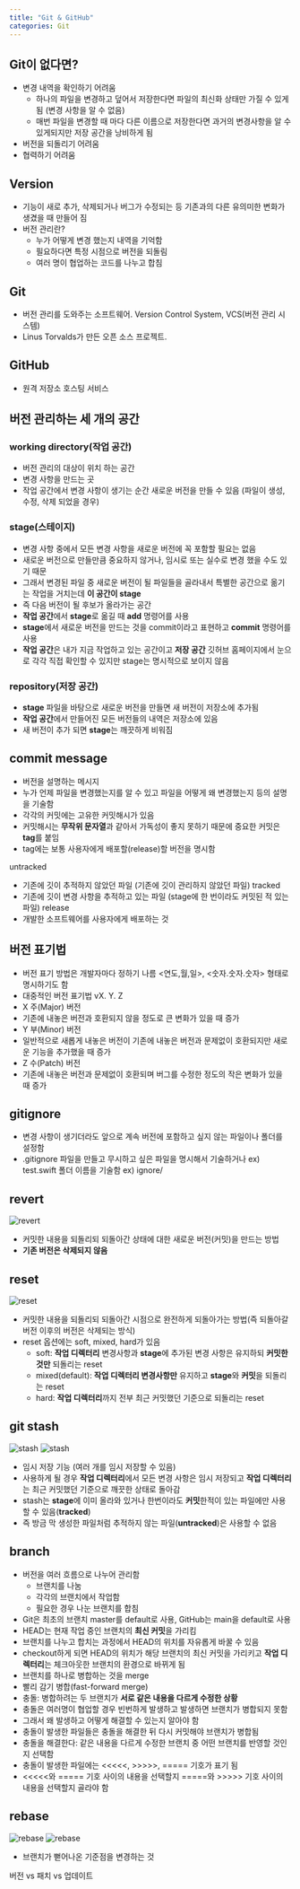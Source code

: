 ```yaml
---
title: "Git & GitHub"
categories: Git
---
```

## Git이 없다면?
- 변경 내역을 확인하기 어려움
    - 하나의 파일을 변경하고 덮어서 저장한다면 파일의 최신화 상태만 가질 수 있게 됨 (변경 사항을 알 수 없음)
    - 매번 파일을 변경할 때 마다 다른 이름으로 저장한다면 과거의 변경사항을 알 수 있게되지만 저장 공간을 낭비하게 됨
- 버전을 되돌리기 어려움
- 협력하기 어려움

## Version
- 기능이 새로 추가, 삭제되거나 버그가 수정되는 등 기존과의 다른 유의미한 변화가 생겼을 때 만들어 짐
- 버전 관리란?
    - 누가 어떻게 변경 했는지 내역을 기억함
    - 필요하다면 특정 시점으로 버전을 되돌림
    - 여러 명이 협업하는 코드를 나누고 합침

## Git
- 버전 관리를 도와주는 소프트웨어. Version Control System, VCS(버전 관리 시스템)
- Linus Torvalds가 만든 오픈 소스 프로젝트.

## GitHub
- 원격 저장소 호스팅 서비스

## 버전 관리하는 세 개의 공간

### working directory(작업 공간)
- 버전 관리의 대상이 위치 하는 공간
- 변경 사항을 만드는 곳
- 작업 공간에서 변경 사항이 생기는 순간 새로운 버전을 만들 수 있음 (파일이 생성, 수정, 삭제 되었을 경우)

### stage(스테이지)
- 변경 사항 중에서 모든 변경 사항을 새로운 버전에 꼭 포함할 필요는 없음
- 새로운 버전으로 만들만큼 중요하지 않거나, 임시로 또는 실수로 변경 했을 수도 있기 때문
- 그래서 변경된 파일 중 새로운 버전이 될 파일들을 골라내서 특별한 공간으로 옮기는 작업을 거치는데 **이 공간이 stage**
- 즉 다음 버전이 될 후보가 올라가는 공간
- **작업 공간**에서 **stage**로 옮길 때 **add** 명령어를 사용
- **stage**에서 새로운 버전을 만드는 것을 commit이라고 표현하고 **commit** 명령어를 사용
- **작업 공간**은 내가 지금 작업하고 있는 공간이고 **저장 공간** 깃허브 홈페이지에서 눈으로 각각 직접 확인할 수 있지만 stage는 명시적으로 보이지 않음 

### repository(저장 공간)
- **stage** 파일을 바탕으로 새로운 버전을 만들면 새 버전이 저장소에 추가됨
- **작업 공간**에서 만들어진 모든 버전들의 내역은 저장소에 있음
- 새 버전이 추가 되면 **stage**는 깨끗하게 비워짐

## commit message
- 버전을 설명하는 메시지
- 누가 언제 파일을 변경했는지를 알 수 있고 파일을 어떻게 왜 변경했는지 등의 설명을 기술함
- 각각의 커밋에는 고유한 커밋해시가 있음
- 커밋해시는 **무작위 문자열**과 같아서 가독성이 좋지 못하기 때문에 중요한 커밋은 **tag**를 붙임
- tag에는 보통 사용자에게 배포할(release)할 버전을 명시함 

untracked
- 기존에 깃이 추적하지 않았던 파일 (기존에 깃이 관리하지 않았던 파일)
tracked
- 기존에 깃이 변경 사항을 추적하고 있는 파일 (stage에 한 번이라도 커밋된 적 있는 파일)
release
- 개발한 소프트웨어를 사용자에게 배포하는 것

## 버전 표기법
- 버전 표기 방법은 개발자마다 정하기 나름 <연도,월,일>, <숫자.숫자.숫자> 형태로 명시하기도 함
- 대중적인 버전 표기법 vX. Y. Z
- X 주(Major) 버전
- 기존에 내놓은 버전과 호환되지 않을 정도로 큰 변화가 있을 때 증가
- Y 부(Minor) 버전
- 일반적으로 새롭게 내놓은 버전이 기존에 내놓은 버전과 문제없이 호환되지만 새로운 기능을 추가했을 때 증가
- Z 수(Patch) 버전
- 기존에 내놓은 버전과 문제없이 호환되며 버그를 수정한 정도의 작은 변화가 있을 때 증가

## gitignore
- 변경 사항이 생기더라도 앞으로 계속 버전에 포함하고 싶지 않는 파일이나 폴더를 설정함
- .gitignore 파일을 만들고 무시하고 싶은 파일을 명시해서 기술하거나 ex) test.swift 폴더 이름을 기술함 ex) ignore/


## revert
![revert]({{site.url}}/images/revert.png)
- 커밋한 내용을 되돌리되 되돌아간 상태에 대한 새로운 버전(커밋)을 만드는 방법
- **기존 버전은 삭제되지 않음**

## reset
![reset]({{site.url}}/images/reset.png)
- 커밋한 내용을 되돌리되 되돌아간 시점으로 완전하게 되돌아가는 방법(즉 되돌아갈 버전 이후의 버전은 삭제되는 방식)
- reset 옵션에는 soft, mixed, hard가 있음
    - soft: **작업 디렉터리** 변경사항과 **stage**에 추가된 변경 사항은 유지하되 **커밋한것만** 되돌리는 reset
    - mixed(default): **작업 디렉터리 변경사항만** 유지하고 **stage**와 **커밋**을 되돌리는 reset
    - hard: **작업 디렉터리**까지 전부 최근 커밋했던 기준으로 되돌리는 reset

## git stash
![stash]({{site.url}}/images/stash_before.png)
![stash]({{site.url}}/images/stash_after.png)
- 임시 저장 기능 (여러 개를 임시 저장할 수 있음)
- 사용하게 될 경우 **작업 디렉터리**에서 모든 변경 사항은 임시 저장되고 **작업 디렉터리**는 최근 커밋했던 기준으로 깨끗한 상태로 돌아감
- stash는 **stage**에 이미 올라와 있거나 한번이라도 **커밋**한적이 있는 파일에만 사용할 수 있음(**tracked**)
- 즉 방금 막 생성한 파일처럼 추적하지 않는 파일(**untracked**)은 사용할 수 없음

## branch
- 버전을 여러 흐름으로 나누어 관리함
    - 브랜치를 나눔
    - 각각의 브랜치에서 작업함
    - 필요한 경우 나눈 브랜치를 합침
- Git은 최초의 브랜치 master를 default로 사용, GitHub는 main을 default로 사용
- HEAD는 현재 작업 중인 브랜치의 **최신 커밋**을 가리킴
- 브랜치를 나누고 합치는 과정에서 HEAD의 위치를 자유롭게 바꿀 수 있음
- checkout하게 되면 HEAD의 위치가 해당 브랜치의 최신 커밋을 가리키고 **작업 디렉터리**는 체크아웃한 브랜치의 환경으로 바뀌게 됨
- 브랜치를 하나로 병합하는 것을 merge
- 빨리 감기 병합(fast-forward merge)
- 충돌: 병합하려는 두 브랜치가 **서로 같은 내용을 다르게 수정한 상황**
- 충돌은 여러명이 협업할 경우 빈번하게 발생하고 발생하면 브랜치가 병합되지 못함
- 그래서 왜 발생하고 어떻게 해결할 수 있는지 알아야 함
- 충돌이 발생한 파일들은 충돌을 해결한 뒤 다시 커밋해야 브랜치가 병합됨
- 충돌을 해결한다: 같은 내용을 다르게 수정한 브랜치 중 어떤 브랜치를 반영할 것인지 선택함
- 충돌이 발생한 파일에는 <<<<<, >>>>>, ===== 기호가 표기 됨
- <<<<<와 ===== 기호 사이의 내용을 선택할지 =====와 >>>>> 기호 사이의 내용을 선택할지 골라야 함

## rebase
![rebase]({{site.url}}/images/rebase_before.png)
![rebase]({{site.url}}/images/rebase_after.png)

- 브랜치가 뻗어나온 기준점을 변경하는 것

버전 vs 패치 vs 업데이트
